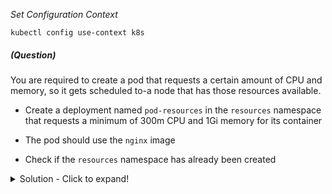 
*_Set Configuration Context_*

`kubectl config use-context k8s`

##### (Question)
You are required to create a pod that requests a certain amount of CPU and memory, so it gets scheduled
to-a node that has those resources available.

- Create a deployment named `pod-resources` in the `resources` namespace that requests a minimum of
300m CPU and 1Gi memory for its container

- The pod should use the `nginx` image

- Check if the `resources` namespace has already been created


<details>
<summary>
Solution - Click to expand!
</summary>

```yaml
# Check if namespace exist
kubectl get ns | grep resources

# Create namespace if not exist
kubectl create ns resources

# Create pod with requested configuration
kubectl run pod-resources -n resources --image=nginx --requests=cpu=300m,memory=1Gi

#Verify the configuration
kad-aleti->k describe po pod-resources -n resources | grep -i cpu
      cpu:        300m
ckad-aleti->k describe po pod-resources -n resources | grep -i memory
      memory:     1Gi

ckad-aleti->k describe po pod-resources -n resources | grep -i "image:"
    Image:          nginx

```

</details>